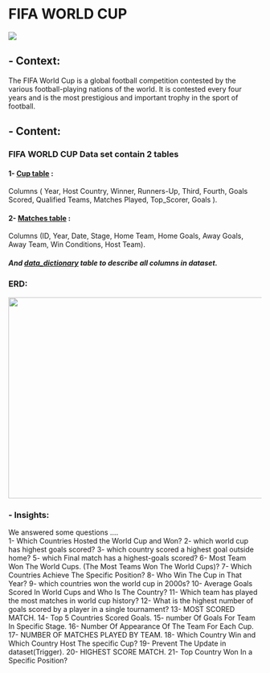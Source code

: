# FIFA WORLD CUP
<img src="https://user-images.githubusercontent.com/47163932/235232138-8b24cb08-18cd-427e-b0ba-c7649cdac4a0.jpg">

## - Context:

<p>The FIFA World Cup is a global football competition contested by the various football-playing nations of the world. It is contested every four years and is the most prestigious and important trophy in the sport of football.<p/>


## - Content:

### FIFA WORLD CUP Data set contain 2 tables 
#### 1-	[Cup table](https://github.com/AhmedAboelkasem/FIFA-WORLD-CUP/blob/main/world_cups.csv) :
Columns ( Year, Host Country, Winner, Runners-Up, Third, Fourth, Goals Scored, Qualified Teams, Matches Played,
Top_Scorer, Goals ).
 
#### 2-	[Matches table](https://github.com/AhmedAboelkasem/FIFA-WORLD-CUP/blob/main/world_cup_matches.csv) : 
Columns (ID, Year, Date, Stage, Home Team, Home Goals, Away Goals, Away Team, Win Conditions, Host Team).

##### And [data_dictionary](https://github.com/AhmedAboelkasem/FIFA-WORLD-CUP/blob/main/Description.csv) table to describe all columns in dataset.

### ERD:

<img src="https://user-images.githubusercontent.com/47163932/235233298-bf9021cf-1cbd-4bae-bba6-f44ea0e7b732.jpeg" width="600" height="400">

### - Insights:

<p> We answered some questions …. <br>
1- Which Countries Hosted the World Cup and Won?
2- which world cup has highest goals scored?
3- which country scored a highest goal outside home?
5- which Final match has a highest-goals scored?
6- Most Team Won The World Cups.
     (The Most Teams Won The World Cups)?
7- Which Countries Achieve The Specific Position?
8- Who Win The Cup in That Year?
9- which countries won the world cup in 2000s?
10- Average Goals Scored In World Cups and Who Is The Country?
11- Which team has played the most matches in world cup history?
12- What is the highest number of goals scored by a player in a single tournament?
13- MOST SCORED MATCH.
14- Top 5 Countries Scored Goals.
15- number Of Goals For Team In Specific Stage.
16- Number Of Appearance Of The Team For Each Cup.
17- NUMBER OF MATCHES PLAYED BY TEAM.
18- Which Country Win and Which Country Host The specific Cup?
19- Prevent The Update in dataset(Trigger).
20- HIGHEST SCORE MATCH.
21- Top Country Won In a Specific Position?
<p/>
